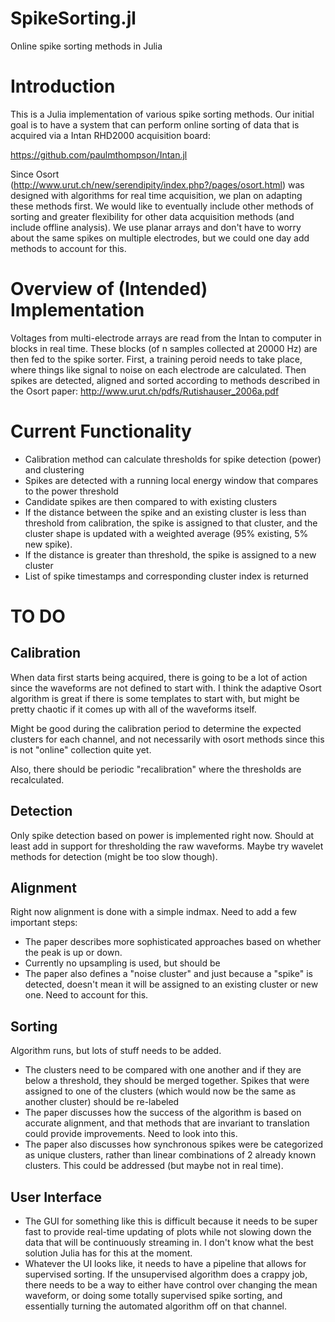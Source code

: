 # SpikeSorting.jl
Online spike sorting methods in Julia

# Introduction

This is a Julia implementation of various spike sorting methods. Our initial goal is to have a system that can perform online sorting of data that is acquired via a Intan RHD2000 acquisition board:

https://github.com/paulmthompson/Intan.jl

Since Osort (http://www.urut.ch/new/serendipity/index.php?/pages/osort.html) was designed with algorithms for real time acquisition, we plan on adapting these methods first. We would like to eventually include other methods of sorting and greater flexibility for other data acquisition methods (and include offline analysis). We use planar arrays and don't have to worry about the same spikes on multiple electrodes, but we could one day add methods to account for this.

# Overview of (Intended) Implementation

Voltages from multi-electrode arrays are read from the Intan to computer in blocks in real time. These blocks (of n samples collected at 20000 Hz) are then fed to the spike sorter. First, a training peroid needs to take place, where things like signal to noise on each electrode are calculated. Then spikes are detected, aligned and sorted according to methods described in the Osort paper: http://www.urut.ch/pdfs/Rutishauser_2006a.pdf

# Current Functionality

* Calibration method can calculate thresholds for spike detection (power) and clustering
* Spikes are detected with a running local energy window that compares to the power threshold
* Candidate spikes are then compared to with existing clusters
* If the distance between the spike and an existing cluster is less than threshold from calibration, the spike is assigned to that cluster, and the cluster shape is updated with a weighted average (95% existing, 5% new spike).
* If the distance is greater than threshold, the spike is assigned to a new cluster
* List of spike timestamps and corresponding cluster index is returned

# TO DO

## Calibration

When data first starts being acquired, there is going to be a lot of action since the waveforms are not defined to start with. I think the adaptive Osort algorithm is great if there is some templates to start with, but might be pretty chaotic if it comes up with all of the waveforms itself. 

Might be good during the calibration period to determine the expected clusters for each channel, and not necessarily with osort methods since this is not "online" collection quite yet.

Also, there should be periodic "recalibration" where the thresholds are recalculated.

## Detection

Only spike detection based on power is implemented right now. Should at least add in support for thresholding the raw waveforms. Maybe try wavelet methods for detection (might be too slow though).

## Alignment

Right now alignment is done with a simple indmax. Need to add a few important steps:
* The paper describes more sophisticated approaches based on whether the peak is up or down.
* Currently no upsampling is used, but should be
* The paper also defines a "noise cluster" and just because a "spike" is detected, doesn't mean it will be assigned to an existing cluster or new one. Need to account for this.

## Sorting

Algorithm runs, but lots of stuff needs to be added.
* The clusters need to be compared with one another and if they are below a threshold, they should be merged together. Spikes that were assigned to one of the clusters (which would now be the same as another cluster) should be re-labeled
* The paper discusses how the success of the algorithm is based on accurate alignment, and that methods that are invariant to translation could provide improvements. Need to look into this.
* The paper also discusses how synchronous spikes were be categorized as unique clusters, rather than linear combinations of 2 already known clusters. This could be addressed (but maybe not in real time).

## User Interface
* The GUI for something like this is difficult because it needs to be super fast to provide real-time updating of plots while not slowing down the data that will be continuously streaming in. I don't know what the best solution Julia has for this at the moment.
* Whatever the UI looks like, it needs to have a pipeline that allows for supervised sorting. If the unsupervised algorithm does a crappy job, there needs to be a way to either have control over changing the mean waveform, or doing some totally supervised spike sorting, and essentially turning the automated algorithm off on that channel.
